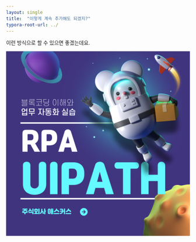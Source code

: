 ```yaml
---
layout: single
title:  "이렇게 계속 추가해도 되겠지?"
typora-root-url: ../
---
```










이런 방식으로 할 수 있으면 좋겠는데요. 



![제목을-입력해주세요_-002](/images/2025-01-20-02/제목을-입력해주세요_-002.png)
